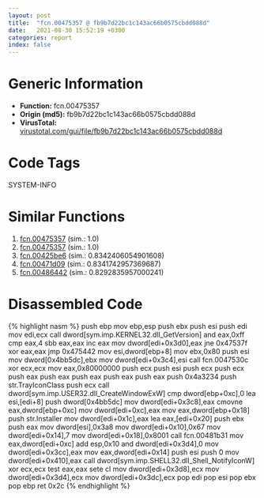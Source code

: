 ```yaml
---
layout: post
title:  "fcn.00475357 @ fb9b7d22bc1c143ac66b0575cbdd088d"
date:   2021-08-30 15:52:19 +0300
categories: report
index: false
---
```


# Generic Information
- **Function:** fcn.00475357
- **Origin (md5):** fb9b7d22bc1c143ac66b0575cbdd088d
- **VirusTotal:** [virustotal.com/gui/file/fb9b7d22bc1c143ac66b0575cbdd088d][virustotal_ref]

# Code Tags
<span class="tag" id="SYSTEM-INFO">SYSTEM-INFO</span>


# Similar Functions

1. [fcn.00475357][similar_1_ref] (sim.: 1.0)
2. [fcn.00475357][similar_2_ref] (sim.: 1.0)
3. [fcn.00425be6][similar_3_ref] (sim.: 0.8342406054901608)
4. [fcn.00471d09][similar_4_ref] (sim.: 0.8341742957369687)
5. [fcn.00486442][similar_5_ref] (sim.: 0.8292835957000241)


# Disassembled Code

{% highlight nasm %}
push ebp
mov ebp,esp
push ebx
push esi
push edi
mov edi,ecx
call dword[sym.imp.KERNEL32.dll_GetVersion]
and eax,0xff
cmp eax,4
sbb eax,eax
inc eax
mov dword[edi+0x3d0],eax
jne 0x47537f
xor eax,eax
jmp 0x475442
mov esi,dword[ebp+8]
mov ebx,0x80
push esi
mov dword[0x4bb5dc],ebx
mov dword[edi+0x3c4],esi
call fcn.0047530c
xor ecx,ecx
mov eax,0x80000000
push ecx
push esi
push ecx
push ecx
push eax
push eax
push eax
push eax
push eax
push 0x4a3234
push str.TrayIconClass
push ecx
call dword[sym.imp.USER32.dll_CreateWindowExW]
cmp dword[ebp+0xc],0
lea esi,[edi+8]
push dword[0x4bb5dc]
mov dword[edi+0x3c8],eax
cmovne eax,dword[ebp+0xc]
mov dword[edi+0xc],eax
mov eax,dword[ebp+0x18]
push str.Installer
mov dword[edi+0x1c],eax
lea eax,[edi+0x20]
push ebx
push eax
mov dword[esi],0x3a8
mov dword[edi+0x10],0x67
mov dword[edi+0x14],7
mov dword[edi+0x18],0x8001
call fcn.00481b31
mov eax,dword[edi+0xc]
add esp,0x10
and dword[edi+0x3d4],0
mov dword[edi+0x3cc],eax
mov eax,dword[edi+0x14]
push esi
push 0
mov dword[edi+0x410],eax
call dword[sym.imp.SHELL32.dll_Shell_NotifyIconW]
xor ecx,ecx
test eax,eax
sete cl
mov dword[edi+0x3d8],ecx
mov dword[edi+0x3d4],ecx
mov dword[edi+0x3dc],ecx
pop edi
pop esi
pop ebx
pop ebp
ret 0x2c
{% endhighlight %}


[similar_1_ref]: /report/fcn.00475357@152885a790b99953ce23874f0947b7bd
[similar_2_ref]: /report/fcn.00475357@912f1d013a0d6151bc7a7cef6da1b2a0
[similar_3_ref]: /report/fcn.00425be6@805156a7be59534194996cc728d4bbeb
[similar_4_ref]: /report/fcn.00471d09@d96761eb00d2d97e2b6f5ffffed0b46a
[similar_5_ref]: /report/fcn.00486442@d96761eb00d2d97e2b6f5ffffed0b46a
[virustotal_ref]: https://www.virustotal.com/gui/file/fb9b7d22bc1c143ac66b0575cbdd088d